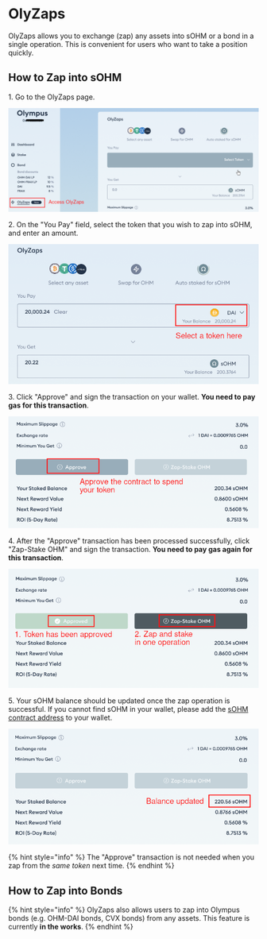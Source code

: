 # OlyZaps

OlyZaps allows you to exchange (zap) any assets into sOHM or a bond in a single
operation. This is convenient for users who want to take a position quickly.

## How to Zap into sOHM

1\. Go to the OlyZaps page.

![OlyZaps page](../.gitbook/assets/using-the-website/olyzaps/main.png)

2\. On the "You Pay" field, select the token that you wish to zap into sOHM, and
enter an amount.

![Select a token](../.gitbook/assets/using-the-website/olyzaps/select_token.png)

3\. Click "Approve" and sign the transaction on your wallet. **You need to pay gas
for this transaction**.

![Token approval](../.gitbook/assets/using-the-website/olyzaps/approve.png)

4\. After the "Approve" transaction has been processed successfully, click "Zap-Stake OHM"
and sign the transaction. **You need to pay gas again for this transaction**.

![Zap and stake](../.gitbook/assets/using-the-website/olyzaps/zap.png)

5\. Your sOHM balance should be updated once the zap operation is successful. If
you cannot find sOHM in your wallet, please add the [sOHM contract address](../contracts/tokens.md#sohm)
to your wallet.

![Balance is updated](../.gitbook/assets/using-the-website/olyzaps/balance.png)

{% hint style="info" %}
The "Approve" transaction is not needed when you zap from the *same token* next
time.
{% endhint %}

## How to Zap into Bonds

{% hint style="info" %}
OlyZaps also allows users to zap into Olympus bonds (e.g. OHM-DAI bonds, CVX bonds)
from any assets. This feature is currently **in the works**.
{% endhint %}
